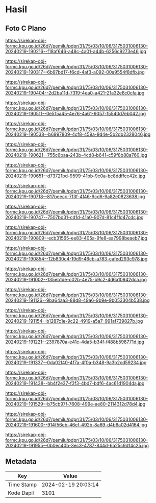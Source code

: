 # Hasil

## Foto C Plano

https://sirekap-obj-formc.kpu.go.id/26d7/pemilu/pdpr/31/75/03/10/06/3175031006130-20240219-190216--f18af646-a48c-4a01-a44b-6256c9273e46.jpg

https://sirekap-obj-formc.kpu.go.id/26d7/pemilu/pdpr/31/75/03/10/06/3175031006130-20240219-190317--6b97bd17-f6cd-4af3-a092-00a9554f8dfb.jpg

https://sirekap-obj-formc.kpu.go.id/26d7/pemilu/pdpr/31/75/03/10/06/3175031006130-20240219-190404--2d2ba11d-7319-4ea0-a421-21a32e6c0cfa.jpg

https://sirekap-obj-formc.kpu.go.id/26d7/pemilu/pdpr/31/75/03/10/06/3175031006130-20240219-190511--0e515a45-4e76-4a61-9057-f5540d7eb042.jpg

https://sirekap-obj-formc.kpu.go.id/26d7/pemilu/pdpr/31/75/03/10/06/3175031006130-20240219-190538--b6997809-4cf8-459a-8d4e-5b2db2328046.jpg

https://sirekap-obj-formc.kpu.go.id/26d7/pemilu/pdpr/31/75/03/10/06/3175031006130-20240219-190621--755c6baa-243b-4cd8-b641-c59f8b88a760.jpg

https://sirekap-obj-formc.kpu.go.id/26d7/pemilu/pdpr/31/75/03/10/06/3175031006130-20240219-190651--d73721bd-9599-41bb-9c0a-bc8ddffcc42c.jpg

https://sirekap-obj-formc.kpu.go.id/26d7/pemilu/pdpr/31/75/03/10/06/3175031006130-20240219-190718--817beecc-7f3f-4f46-9cd6-9a82e0823638.jpg

https://sirekap-obj-formc.kpu.go.id/26d7/pemilu/pdpr/31/75/03/10/06/3175031006130-20240219-190747--7507bd31-cd1d-41a0-907d-81c4f1d47cdc.jpg

https://sirekap-obj-formc.kpu.go.id/26d7/pemilu/pdpr/31/75/03/10/06/3175031006130-20240219-190809--ecb31565-ee83-405a-9fe8-ea7998beaeb7.jpg

https://sirekap-obj-formc.kpu.go.id/26d7/pemilu/pdpr/31/75/03/10/06/3175031006130-20240219-190854--12b830c4-19d9-46cb-a783-cafed293c978.jpg

https://sirekap-obj-formc.kpu.go.id/26d7/pemilu/pdpr/31/75/03/10/06/3175031006130-20240219-191002--135eb1de-c02b-4e75-b9c2-4d6a10942dca.jpg

https://sirekap-obj-formc.kpu.go.id/26d7/pemilu/pdpr/31/75/03/10/06/3175031006130-20240219-191126--9ba64aa3-88d8-49a6-9b9e-9b053304b538.jpg

https://sirekap-obj-formc.kpu.go.id/26d7/pemilu/pdpr/31/75/03/10/06/3175031006130-20240219-191154--b1287c1e-9c22-4919-a5a7-991af739827b.jpg

https://sirekap-obj-formc.kpu.go.id/26d7/pemilu/pdpr/31/75/03/10/06/3175031006130-20240219-191221--2397870a-e41c-4da5-b34f-f488b598771d.jpg

https://sirekap-obj-formc.kpu.go.id/26d7/pemilu/pdpr/31/75/03/10/06/3175031006130-20240219-191337--0da02f40-4f7a-4f0a-b348-9a3b2cd59234.jpg

https://sirekap-obj-formc.kpu.go.id/26d7/pemilu/pdpr/31/75/03/10/06/3175031006130-20240219-191438--bb4f2e37-f3f3-4bd7-bdf6-4ac61d1904da.jpg

https://sirekap-obj-formc.kpu.go.id/26d7/pemilu/pdpr/31/75/03/10/06/3175031006130-20240219-191529--b75cb97f-7608-499e-ae80-2114312d78d4.jpg

https://sirekap-obj-formc.kpu.go.id/26d7/pemilu/pdpr/31/75/03/10/06/3175031006130-20240219-191600--914f56eb-46ef-492b-8a69-d4b6a02d4164.jpg

https://sirekap-obj-formc.kpu.go.id/26d7/pemilu/pdpr/31/75/03/10/06/3175031006130-20240219-191955--0b0ec40b-3ec3-4787-844d-6a25c9d14c25.jpg


## Metadata

| Key        | Value               |
| ---------- | ------------------- |
| Time Stamp | 2024-02-19 20:03:14 |
| Kode Dapil | 3101                |



